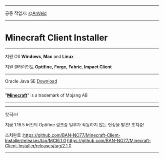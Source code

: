 ___

공동 작업자: [@AnVeid](https://github.com/AnVeid)

---

# **Minecraft Client Installer**

---

지원 OS **Windows**, **Mac** and **Linux**

지원 클라이언트 **Optifine**, **Forge**, **Fabric**, **Impact Client**

---

Oracle Java SE [Download](http://www.m-c-i.kro.kr/)

---

"[**Minecraft**](https://www.minecraft.net)" is a trademark of Mojang AB

---

---

핫픽스! 

지금 1.16.5 버전의 Optifine 링크중 일부가 작동하지 않는 현상을 발견! 조치중!

조치완료 :https://github.com/BAN-NO77/Minecraft-Client-Installer/releases/tag/MCI6.1.0
https://github.com/BAN-NO77/Minecraft-Client-Installer/releases/tag/2.1.0

___
